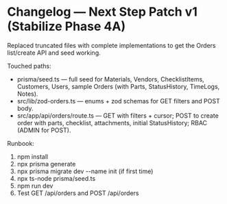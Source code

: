 # Changelog — Next Step Patch v1 (Stabilize Phase 4A)

Replaced truncated files with complete implementations to get the Orders list/create API and seed working.

Touched paths:
- prisma/seed.ts — full seed for Materials, Vendors, ChecklistItems, Customers, Users, sample Orders (with Parts, StatusHistory, TimeLogs, Notes).
- src/lib/zod-orders.ts — enums + zod schemas for GET filters and POST body.
- src/app/api/orders/route.ts — GET with filters + cursor; POST to create order with parts, checklist, attachments, initial StatusHistory; RBAC (ADMIN for POST).

Runbook:
1) npm install
2) npx prisma generate
3) npx prisma migrate dev --name init (if first time)
4) npx ts-node prisma/seed.ts
5) npm run dev
6) Test GET /api/orders and POST /api/orders
